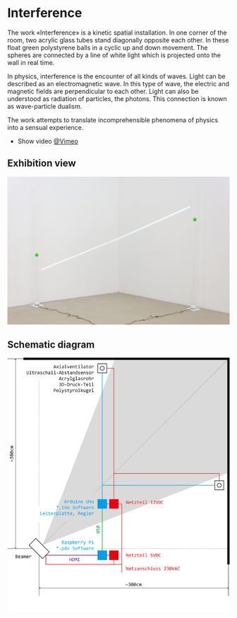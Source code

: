 # Interference

The work «Interference» is a kinetic spatial installation. In one corner of the room, two acrylic glass tubes stand diagonally opposite each other. In these float green polystyrene balls in a cyclic up and down movement. The spheres are connected by a line of white light which is projected onto the wall in real time.

In physics, interference is the encounter of all kinds of waves. Light can be described as an electromagnetic wave. In this type of wave, the electric and magnetic fields are perpendicular to each other. Light can also be understood as radiation of particles, the photons. This connection is known as wave-particle dualism.

The work attempts to translate incomprehensible phenomena of physics into a sensual experience.

- Show video [@Vimeo](https://vimeo.com/262340615)

## Exhibition view

![capture](https://github.com/herdav/interference/blob/master/interference-exhibition.jpg)

## Schematic diagram

![capture](https://github.com/herdav/interference/blob/master/interference-schema.jpg)
